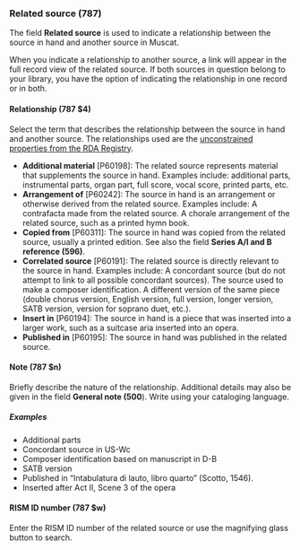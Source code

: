 ### Related source (787)

The field **Related source** is used to indicate a relationship between the source in hand and another source in Muscat. 

When you indicate a relationship to another source, a link will appear in the full record view of the related source. If
both sources in question belong to your library, you have the option of indicating the relationship in one record or in
both.

#### Relationship (787 $4)  

Select the term that describes the relationship between the source in hand and another source. The relationships used
are the [unconstrained properties from the RDA Registry](http://www.rdaregistry.info/Elements/u/%20).

- **Additional material** [P60198]: The related source represents material that supplements the source in hand. Examples
  include: additional parts, instrumental parts, organ part, full score, vocal score, printed parts, etc.
- **Arrangement of** [P60242]: The source in hand is an arrangement or otherwise derived from the related source.
  Examples include: A contrafacta made from the related source. A chorale arrangement of the related source, such as a
  printed hymn book.
- **Copied from** [P60311]: The source in hand was copied from the related source, usually a printed edition. See also
  the field **Series A/I and B reference (596)**.
- **Correlated source** [P60191]: The related source is directly relevant to the source in hand. Examples include: A
  concordant source (but do not attempt to link to all possible concordant sources). The source used to make a composer
  identification. A different version of the same piece (double chorus version, English version, full version, longer
  version, SATB version, version for soprano duet, etc.).
- **Insert in** [P60194]: The source in hand is a piece that was inserted into a larger work, such as a suitcase aria
  inserted into an opera.
- **Published in** [P60195]: The source in hand was published in the related source.

#### Note (787 $n)  

Briefly describe the nature of the relationship. Additional details may also be given in the field **General note (500**). Write using your cataloging language.

##### Examples

- Additional parts
- Concordant source in US-Wc
- Composer identification based on manuscript in D-B
- SATB version
- Published in “Intabulatura di lauto, libro quarto” (Scotto, 1546).
- Inserted after Act II, Scene 3 of the opera

#### RISM ID number (787 $w)  

Enter the RISM ID number of the related source or use the magnifying glass button to search.
